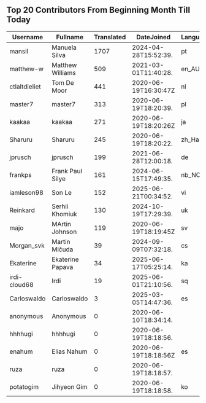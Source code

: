 ## Top 20 Contributors From Beginning Month Till Today ##
|Username|Fullname|Translated|DateJoined|Language|
|--------|--------|----------|----------|-------|
|mansil|Manuela Silva|1707|2024-04-28T15:52:39.|pt|
|matthew-w|Matthew Williams|509|2021-03-01T11:40:28.|en_AU|
|ctlaltdieliet|Tom De Moor|441|2020-06-19T16:30:47Z|nl|
|master7|master7|313|2020-06-19T18:20:39.|pl|
|kaakaa|kaakaa|271|2020-06-19T18:20:26Z|ja|
|Sharuru|Sharuru|245|2020-06-19T18:20:22.|zh_Hans|
|jprusch|jprusch|199|2021-06-28T12:00:18.|de|
|frankps|Frank Paul Silye|161|2024-06-15T17:49:35.|nb_NO|
|iamleson98|Son Le|152|2025-06-21T00:34:52.|vi|
|Reinkard|Serhii Khomiuk|130|2024-10-19T17:29:39.|uk|
|majo|MArtin Johnson|119|2020-06-19T18:19:45Z|sv|
|Morgan_svk|Martin Mičuda|39|2024-09-09T07:32:18.|cs|
|Ekaterine|Ekaterine Papava|34|2025-06-17T05:25:14.|ka|
|irdi-cloud68|Irdi|19|2025-06-01T21:10:56.|sq|
|Carloswaldo|Carloswaldo|3|2025-03-05T14:47:36.|es|
|anonymous|Anonymous|0|2020-06-10T18:34:14.||
|hhhhugi|hhhhugi|0|2020-06-19T18:18:56.||
|enahum|Elias  Nahum|0|2020-06-19T18:18:56Z|es|
|ruza|ruza|0|2020-06-19T18:18:57.||
|potatogim|Jihyeon Gim|0|2020-06-19T18:18:58.|ko|
